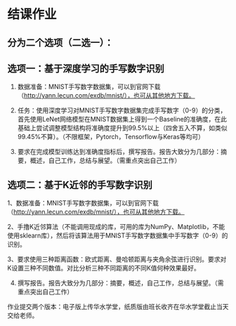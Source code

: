 # 结课作业

## 分为二个选项（二选一）：

## 选项一：基于深度学习的手写数字识别

1.  数据准备：MNIST手写数字数据集，可以到官网下载（http://yann.lecun.com/exdb/mnist/），也可从其他地方下载。

2.  任务：使用深度学习对MNIST手写数字数据集完成手写数字（0-9）的分类，首先使用LeNet网络模型在MNIST数据集上得到一个Baseline的准确度，在此基础上尝试调整模型结构将准确度提升到99.5%以上（四舍五入不算，如类似99.45%不算）。（不限框架，Pytorch，Tensorflow与Keras等均可）

3.  要求在完成模型训练达到准确度指标后，撰写报告。报告大致分为几部分：摘要，概述，自己工作，总结与展望。（需重点突出自己工作）

## 选项二：基于K近邻的手写数字识别

1、数据准备：MNIST手写数字数据集，可以到官网下载（http://yann.lecun.com/exdb/mnist/），也可从其他地方下载。

2、手撸K近邻算法（不能调用现成的库，可用的库为NumPy、Matplotlib，不能使用sklearn库），然后将该算法用于MNIST手写数字数据集中手写数字（0-9）的识别。

3、要求使用三种距离函数：欧式距离、曼哈顿距离与夹角余弦进行识别。要求对K设置三种不同数值。对比分析三种不同距离的不同K值何种效果最好。

4.  撰写报告。报告大致分为几部分：摘要，概述，自己工作，总结与展望。（需重点突出自己工作）

作业提交两个版本：电子版上传华水学堂，纸质版由班长收齐在华水学堂截止当天交给老师。
